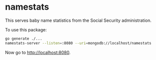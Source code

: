 # namestats

This serves baby name statistics from the Social Security administration.

To use this package:

```sh
go generate ./...
namestats-server --listen=:8080 --uri=mongodb://localhost/namestats
```

Now go to [http://localhost:8080](http://localhost:8080).
